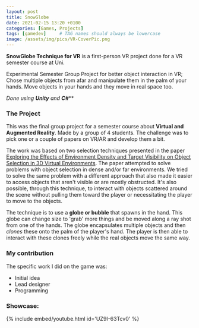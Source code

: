 ```yaml
---
layout: post
title: SnowGlobe
date: 2021-02-15 13:20 +0100
categories: [Games, Projects]
tags: [gamedev]     # TAG names should always be lowercase
image: /assets/img/pics/VR-CoverPic.png
---
```


**SnowGlobe Technique for VR** is a first-person VR project done for a VR semester course at Uni. 
<!-- #![Pic](https://img.itch.zone/aW1nLzg1OTc5MTMucG5n/original/qBYs2L.png) -->


Experimental Semester Group Project for better object interaction in VR; Chose multiple objects from afar and manipulate them in the palm of your hands. Move objects in your hands and they move in real space too.

*Done using **Unity** and **C#*****

<!-- *The game is available on [itch](https://bahble.itch.io/push-the-pull)* -->

### The Project
This was the final group project for a semester course about **Virtual and Augmented Reality**. Made by a group of 4 students. The challenge was to pick one or a couple of papers on VR/AR and develop them a bit. 

The work was based on two selection techniques presented in the paper [Exploring the Effects of Environment Density and Target Visibility on Object Selection in 3D Virtual Environments](https://ieeexplore.ieee.org/document/4142854). The paper attempted to solve problems with object selection in dense and/or far environments. We tried to solve the same problem with a different approach that also made it easier to access objects that aren't visible or are mostly obstructed. It's also possible, through this technique, to interact with objects scattered around the scene without pulling them toward the player or necessitating the player to move to the objects. 

The technique is to use a **globe or bubble** that spawns in the hand. This globe can change size to 'grab' more things and be moved along a ray shot from one of the hands. The globe encapsulates multiple objects and then *clones* these onto the palm of the player's hand.  The player is then able to interact with these clones freely while the real objects move the same way.


### My contribution 


The specific work I did on the game was:
- Initial idea
- Lead designer
- Programming




### Showcase:
{% include embed/youtube.html id='UZ9I-63Tcv0' %}